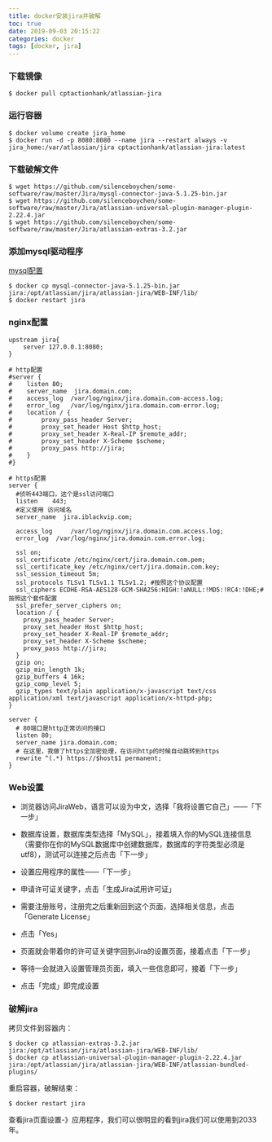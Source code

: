 ```yaml
---
title: docker安装jira并破解
toc: true
date: 2019-09-03 20:15:22
categories: docker
tags: [docker, jira]
---
```


### 下载镜像

```
$ docker pull cptactionhank/atlassian-jira
```

### 运行容器

```
$ docker volume create jira_home
$ docker run -d -p 8080:8080 --name jira --restart always -v jira_home:/var/atlassian/jira cptactionhank/atlassian-jira:latest
```

### 下载破解文件

```
$ wget https://github.com/silenceboychen/some-software/raw/master/Jira/mysql-connector-java-5.1.25-bin.jar
$ wget https://github.com/silenceboychen/some-software/raw/master/Jira/atlassian-universal-plugin-manager-plugin-2.22.4.jar
$ wget https://github.com/silenceboychen/some-software/raw/master/Jira/atlassian-extras-3.2.jar
```

### 添加mysql驱动程序

[mysql配置](https://confluence.atlassian.com/adminjiraserver/connecting-jira-applications-to-mysql-5-7-966063305.html)

```
$ docker cp mysql-connector-java-5.1.25-bin.jar jira:/opt/atlassian/jira/atlassian-jira/WEB-INF/lib/
$ docker restart jira
```

### nginx配置

```
upstream jira{
    server 127.0.0.1:8080;
}

# http配置
#server {
#    listen 80;
#    server_name  jira.domain.com;
#    access_log	 /var/log/nginx/jira.domain.com-access.log;
#    error_log	 /var/log/nginx/jira.domain.com-error.log;
#    location / {
#        proxy_pass_header Server;
#        proxy_set_header Host $http_host;
#        proxy_set_header X-Real-IP $remote_addr;
#        proxy_set_header X-Scheme $scheme;
#        proxy_pass http://jira;
#    }
#}

# https配置
server {
  #侦听443端口，这个是ssl访问端口
  listen    443;
  #定义使用 访问域名
  server_name  jira.iblackvip.com;

  access_log	 /var/log/nginx/jira.domain.com.access.log;
  error_log	 /var/log/nginx/jira.domain.com.error.log;

  ssl on;
  ssl_certificate /etc/nginx/cert/jira.domain.com.pem;
  ssl_certificate_key /etc/nginx/cert/jira.domain.com.key;
  ssl_session_timeout 5m;
  ssl_protocols TLSv1 TLSv1.1 TLSv1.2; #按照这个协议配置
  ssl_ciphers ECDHE-RSA-AES128-GCM-SHA256:HIGH:!aNULL:!MD5:!RC4:!DHE;#按照这个套件配置
  ssl_prefer_server_ciphers on;
  location / {
    proxy_pass_header Server;
    proxy_set_header Host $http_host;
    proxy_set_header X-Real-IP $remote_addr;
    proxy_set_header X-Scheme $scheme;
    proxy_pass http://jira;
  }
  gzip on;
  gzip_min_length 1k;
  gzip_buffers 4 16k;
  gzip_comp_level 5;
  gzip_types text/plain application/x-javascript text/css application/xml text/javascript application/x-httpd-php;
}

server {
  # 80端口是http正常访问的接口
  listen 80;
  server_name jira.domain.com;
  # 在这里，我做了https全加密处理，在访问http的时候自动跳转到https
  rewrite ^(.*) https://$host$1 permanent;
}
```

### Web设置

* 浏览器访问JiraWeb，语言可以设为中文，选择「我将设置它自己」——「下一步」

* 数据库设置，数据库类型选择「MySQL」，接着填入你的MySQL连接信息（需要你在你的MySQL数据库中创建数据库，数据库的字符类型必须是utf8），测试可以连接之后点击「下一步」

* 设置应用程序的属性——「下一步」

* 申请许可证关键字，点击「生成Jira试用许可证」

* 需要注册账号，注册完之后重新回到这个页面，选择相关信息，点击「Generate License」

* 点击「Yes」

* 页面就会带着你的许可证关键字回到Jira的设置页面，接着点击「下一步」

* 等待一会就进入设置管理员页面，填入一些信息即可，接着「下一步」

* 点击「完成」即完成设置

### 破解jira

拷贝文件到容器内：

```
$ docker cp atlassian-extras-3.2.jar jira:/opt/atlassian/jira/atlassian-jira/WEB-INF/lib/
$ docker cp atlassian-universal-plugin-manager-plugin-2.22.4.jar jira:/opt/atlassian/jira/atlassian-jira/WEB-INF/atlassian-bundled-plugins/
```

重启容器，破解结束：

```
$ docker restart jira
```

查看jira页面设置-》应用程序，我们可以很明显的看到jira我们可以使用到2033年。